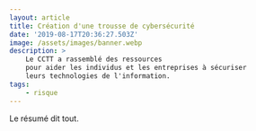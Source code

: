 ```yaml
---
layout: article
title: Création d'une trousse de cybersécurité
date: '2019-08-17T20:36:27.503Z'
image: /assets/images/banner.webp
description: >
    Le CCTT a rassemblé des ressources
    pour aider les individus et les entreprises à sécuriser
    leurs technologies de l'information.
tags:
    - risque
---
```

Le résumé dit tout.
